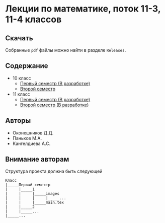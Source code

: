 # Лекции по математике, поток 11-3, 11-4 классов

## Скачать
Собранные `pdf` файлы можно найти в разделе `Releases`.
## Содержание  
* 10 класс
  * [Первый семестр (В разработке)](README.md)
  * [Второй семестр](10/second_semester/second_semester.tex)
* 11 класс
  * [Первый семестр (В разработке)](README.md)
  * [Второй семестр (В разработке)](README.md)
## Авторы  
* Оконешников Д.Д.  
* Паньков М.А.  
* Кангелдиева А.С.  
## Внимание авторам
Структура проекта должна быть следующей
```
Класс
|_____Первый семестр
|     |_____1
|     |     |_____images
|     |     |     |_____...
|     |     |_____main.tex
|     |_____2
|     |_____...
|_____...
```
